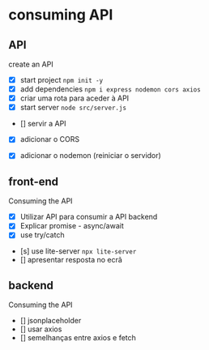 # consuming API

## API
create an API
- [x] start project `npm init -y`
- [x] add dependencies `npm i express nodemon cors axios`
- [x] criar uma rota para aceder à API
- [x] start server `node src/server.js`
- [] servir a API 
- [x] adicionar o CORS
- [x] adicionar o nodemon (reiniciar o servidor)


## front-end
Consuming the API
- [x] Utilizar API para consumir a API backend
- [x] Explicar promise - async/await
- [x] use try/catch
- [s] use lite-server `npx lite-server`
- [] apresentar resposta no ecrã

## backend
Consuming the API
- [] jsonplaceholder
- [] usar axios
- [] semelhanças entre axios e fetch
